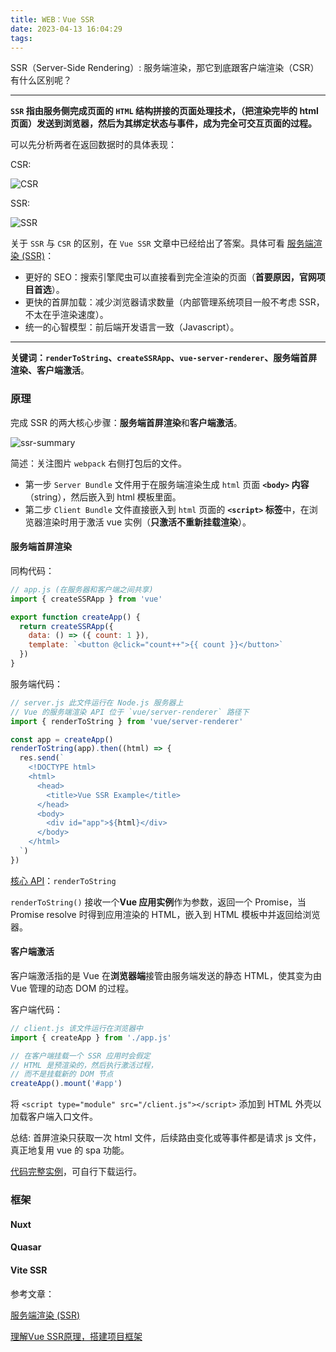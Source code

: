 ```yaml
---
title: WEB：Vue SSR
date: 2023-04-13 16:04:29
tags:
---
```



SSR（Server-Side Rendering）: 服务端渲染，那它到底跟客户端渲染（CSR）有什么区别呢？
<!-- more -->

***

**`SSR` 指由服务侧完成页面的 `HTML` 结构拼接的页面处理技术，（把渲染完毕的 html 页面）发送到浏览器，然后为其绑定状态与事件，成为完全可交互页面的过程。**

可以先分析两者在返回数据时的具体表现：

CSR:

![CSR](/images/vue-ssr/csr.png)

SSR:

![SSR](/images/vue-ssr/ssr.png)

关于 `SSR` 与 `CSR` 的区别，在 `Vue SSR` 文章中已经给出了答案。具体可看 [服务端渲染 (SSR)](https://cn.vuejs.org/guide/scaling-up/ssr)：

- 更好的 SEO：搜索引擎爬虫可以直接看到完全渲染的页面（**首要原因，官网项目首选**）。
- 更快的首屏加载：减少浏览器请求数量（内部管理系统项目一般不考虑 SSR，不太在乎渲染速度）。
- 统一的心智模型：前后端开发语言一致（Javascript）。

***

**关键词：`renderToString`、`createSSRApp`、`vue-server-renderer`、服务端首屏渲染、客户端激活**。

### 原理

完成 SSR 的两大核心步骤：**服务端首屏渲染**和**客户端激活**。

![ssr-summary](/images/vue-ssr/ssr-summary.png)

简述：关注图片 `webpack` 右侧打包后的文件。
- 第一步 `Server Bundle` 文件用于在服务端渲染生成 `html` 页面 **`<body>` 内容**（string），然后嵌入到 html 模板里面。
- 第二步 `Client Bundle` 文件直接嵌入到 `html` 页面的 **`<script>` 标签**中，在浏览器渲染时用于激活 vue 实例（**只激活不重新挂载渲染**）。

#### 服务端首屏渲染

同构代码：

```JavaScript
// app.js (在服务器和客户端之间共享)
import { createSSRApp } from 'vue'

export function createApp() {
  return createSSRApp({
    data: () => ({ count: 1 }),
    template: `<button @click="count++">{{ count }}</button>`
  })
}
```

服务端代码：

```JavaScript
// server.js 此文件运行在 Node.js 服务器上
// Vue 的服务端渲染 API 位于 `vue/server-renderer` 路径下
import { renderToString } from 'vue/server-renderer'

const app = createApp()
renderToString(app).then((html) => {
  res.send(`
    <!DOCTYPE html>
    <html>
      <head>
        <title>Vue SSR Example</title>
      </head>
      <body>
        <div id="app">${html}</div>
      </body>
    </html>
  `)
})
```

[核心 API](https://cn.vuejs.org/api/ssr.html)：`renderToString`

`renderToString()` 接收一个**Vue 应用实例**作为参数，返回一个 Promise，当 Promise resolve 时得到应用渲染的 HTML，嵌入到 HTML 模板中并返回给浏览器。

#### 客户端激活

客户端激活指的是 Vue 在**浏览器端**接管由服务端发送的静态 HTML，使其变为由 Vue 管理的动态 DOM 的过程。

客户端代码：

```JavaScript
// client.js 该文件运行在浏览器中
import { createApp } from './app.js'

// 在客户端挂载一个 SSR 应用时会假定
// HTML 是预渲染的，然后执行激活过程，
// 而不是挂载新的 DOM 节点
createApp().mount('#app')
```

将 `<script type="module" src="/client.js"></script>` 添加到 HTML 外壳以加载客户端入口文件。

总结: 首屏渲染只获取一次 html 文件，后续路由变化或等事件都是请求 js 文件，真正地复用 vue 的 spa 功能。

[代码完整实例](/vue-ssr-example.zip)，可自行下载运行。

### 框架

#### Nuxt

#### Quasar

#### Vite SSR

参考文章：

[服务端渲染 (SSR)](https://cn.vuejs.org/guide/scaling-up/ssr)

[理解Vue SSR原理，搭建项目框架](https://juejin.cn/post/6950802238524620837?searchId=20240321112333AB6B0212A536DE53B864)